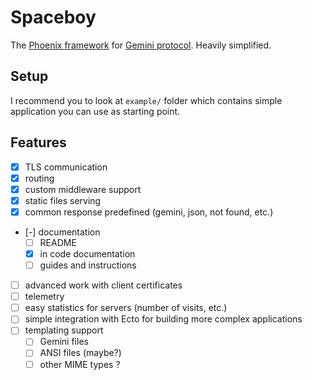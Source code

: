 # Spaceboy

The [Phoenix framework](https://www.phoenixframework.org/) for
[Gemini protocol](https://gemini.circumlunar.space/). Heavily simplified.

## Setup

I recommend you to look at `example/` folder which contains simple application you can use as
starting point.

## Features

- [x] TLS communication
- [x] routing
- [x] custom middleware support
- [x] static files serving
- [x] common response predefined (gemini, json, not found, etc.)
- [-] documentation
  - [ ] README
  - [x] in code documentation
  - [ ] guides and instructions
- [ ] advanced work with client certificates
- [ ] telemetry
- [ ] easy statistics for servers (number of visits, etc.)
- [ ] simple integration with Ecto for building more complex applications
- [ ] templating support
  - [ ] Gemini files
  - [ ] ANSI files (maybe?)
  - [ ] other MIME types ?

